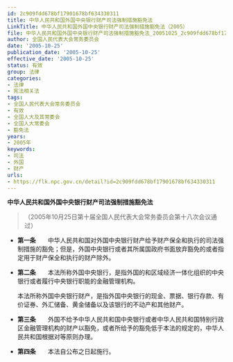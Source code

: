 ```yaml
---
id: 2c909fdd678bf17901678bf634330311
title: 中华人民共和国外国中央银行财产司法强制措施豁免法
LinkTitle: 中华人民共和国外国中央银行财产司法强制措施豁免法（2005）
file: 中华人民共和国外国中央银行财产司法强制措施豁免法_20051025_2c909fdd678bf17901678bf634330311.docx
author: 全国人民代表大会常务委员会
date: '2005-10-25'
publication_date: '2005-10-25'
effective_date: '2005-10-25'
status: 有效
group: 法律
categories:
- 法律
- 宪法相关法
tags:
- 全国人民代表大会常务委员会
- 有效
- 全国人大及其常委会
- 全国人大常委会
- 豁免法
years:
- 2005年
keywords:
- 司法
- 外国
- 财产
urls:
- https://flk.npc.gov.cn/detail?id=2c909fdd678bf17901678bf634330311
---
```


**中华人民共和国外国中央银行财产司法强制措施豁免法**

> （2005年10月25日第十届全国人民代表大会常务委员会第十八次会议通过）

- **第一条**　　中华人民共和国对外国中央银行财产给予财产保全和执行的司法强制措施的豁免；但是，外国中央银行或者其所属国政府书面放弃豁免的或者指定用于财产保全和执行的财产除外。

- **第二条**　　本法所称外国中央银行，是指外国的和区域经济一体化组织的中央银行或者履行中央银行职能的金融管理机构。

  本法所称外国中央银行财产，是指外国中央银行的现金、票据、银行存款、有价证券、外汇储备、黄金储备以及该银行的不动产和其他财产。

- **第三条**　　外国不给予中华人民共和国中央银行或者中华人民共和国特别行政区金融管理机构的财产以豁免，或者所给予的豁免低于本法的规定的，中华人民共和国根据对等原则办理。

- **第四条**　　本法自公布之日起施行。

